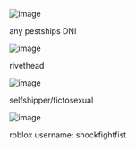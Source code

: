 
![image](https://github.com/user-attachments/assets/0e864578-7bde-4281-9b9b-45b5d1dd7396)

any pestships DNI 

![image](https://github.com/user-attachments/assets/ed5d7690-04fc-40da-9ae6-e08687c33af7)

rivethead 

![image](https://github.com/user-attachments/assets/265d9a60-873d-4602-8cf7-de498f5cd01b)

selfshipper/fictosexual

![image](https://github.com/user-attachments/assets/3bb3a46d-9453-4dbd-9374-bc33e162ab17)

roblox username: shockfightfist
